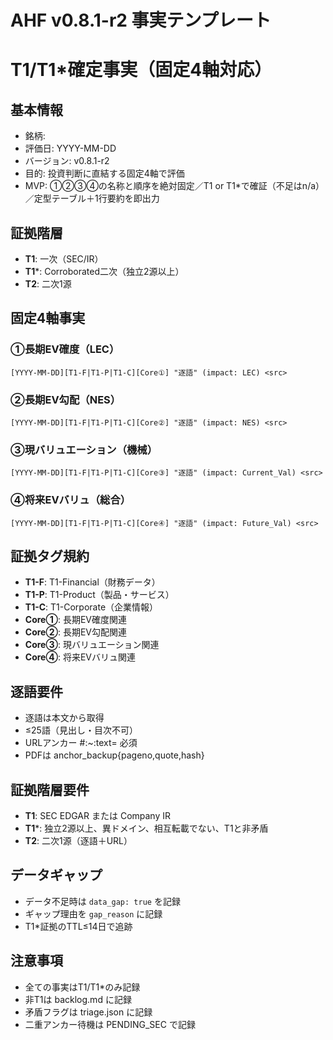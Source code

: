 # AHF v0.8.1-r2 事実テンプレート
# T1/T1*確定事実（固定4軸対応）

## 基本情報
- 銘柄: 
- 評価日: YYYY-MM-DD
- バージョン: v0.8.1-r2
- 目的: 投資判断に直結する固定4軸で評価
- MVP: ①②③④の名称と順序を絶対固定／T1 or T1*で確証（不足はn/a）／定型テーブル＋1行要約を即出力

## 証拠階層
- **T1**: 一次（SEC/IR）
- **T1***: Corroborated二次（独立2源以上）
- **T2**: 二次1源

## 固定4軸事実

### ①長期EV確度（LEC）
```
[YYYY-MM-DD][T1-F|T1-P|T1-C][Core①] "逐語" (impact: LEC) <src>
```

### ②長期EV勾配（NES）
```
[YYYY-MM-DD][T1-F|T1-P|T1-C][Core②] "逐語" (impact: NES) <src>
```

### ③現バリュエーション（機械）
```
[YYYY-MM-DD][T1-F|T1-P|T1-C][Core③] "逐語" (impact: Current_Val) <src>
```

### ④将来EVバリュ（総合）
```
[YYYY-MM-DD][T1-F|T1-P|T1-C][Core④] "逐語" (impact: Future_Val) <src>
```

## 証拠タグ規約
- **T1-F**: T1-Financial（財務データ）
- **T1-P**: T1-Product（製品・サービス）
- **T1-C**: T1-Corporate（企業情報）
- **Core①**: 長期EV確度関連
- **Core②**: 長期EV勾配関連
- **Core③**: 現バリュエーション関連
- **Core④**: 将来EVバリュ関連

## 逐語要件
- 逐語は本文から取得
- ≤25語（見出し・目次不可）
- URLアンカー #:~:text= 必須
- PDFは anchor_backup{pageno,quote,hash}

## 証拠階層要件
- **T1**: SEC EDGAR または Company IR
- **T1***: 独立2源以上、異ドメイン、相互転載でない、T1と非矛盾
- **T2**: 二次1源（逐語＋URL）

## データギャップ
- データ不足時は `data_gap: true` を記録
- ギャップ理由を `gap_reason` に記録
- T1*証拠のTTL≤14日で追跡

## 注意事項
- 全ての事実はT1/T1*のみ記録
- 非T1は backlog.md に記録
- 矛盾フラグは triage.json に記録
- 二重アンカー待機は PENDING_SEC で記録

